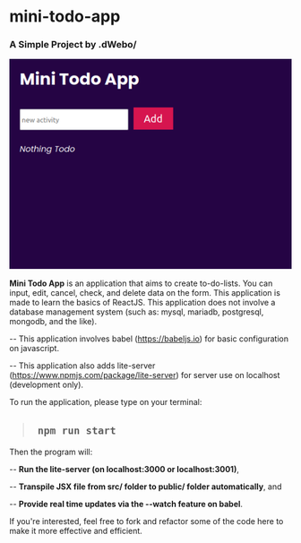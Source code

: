 # mini-todo-app
### A Simple Project by .dWebo/

![Mini Todo App!](/public/minitodoapp.png "Minitodoapp")

**Mini Todo App** is an application that aims to create to-do-lists. You can input, edit, cancel, check, and delete data on the form.
This application is made to learn the basics of ReactJS. This application does not involve a database management system (such as: mysql, mariadb, postgresql, mongodb, and the like).


-- This application involves babel (https://babeljs.io) for basic configuration on javascript. 

-- This application also adds lite-server (https://www.npmjs.com/package/lite-server) for server use on localhost (development only).



To run the application, please type on your terminal:

> ## `  npm run start `

Then the program will:

  -- **Run the lite-server (on localhost:3000 or localhost:3001)**,
  
  -- **Transpile JSX file from src/ folder to public/ folder automatically**, and 
  
  -- **Provide real time updates via the --watch feature on babel**.


If you're interested, feel free to fork and refactor some of the code here to make it more effective and efficient.
